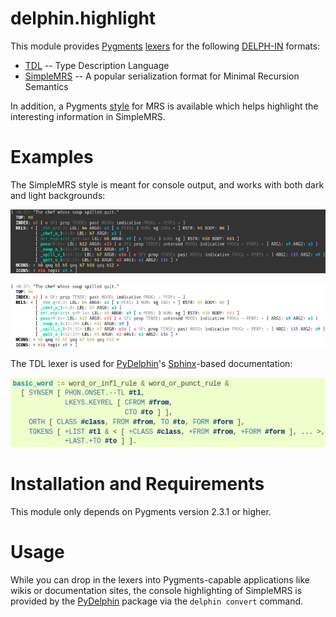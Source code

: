# delphin.highlight

This module provides [Pygments][] [lexers](http://pygments.org/lexers)
for the following [DELPH-IN][] formats:

* [TDL][] -- Type Description Language
* [SimpleMRS][] -- A popular serialization format for Minimal
  Recursion Semantics

In addition, a Pygments [style](http://pygments.org/docs/styles/) for
MRS is available which helps highlight the interesting information in
SimpleMRS.

# Examples

The SimpleMRS style is meant for console output, and works with both
dark and light backgrounds:

![SimpleMRS on a dark background](images/mrs-dark.png)

![SimpleMRS on a light background](images/mrs-light.png)

The TDL lexer is used for [PyDelphin][]'s [Sphinx][]-based documentation:

![TDL highlighting from PyDelphin's documentation](images/tdl.png)


# Installation and Requirements

This module only depends on Pygments version 2.3.1 or higher.

# Usage

While you can drop in the lexers into Pygments-capable applications
like wikis or documentation sites, the console highlighting of
SimpleMRS is provided by the [PyDelphin][] package via the `delphin
convert` command.


[DELPH-IN]: http://www.delph-in.net
[Pygments]: http://pygments.org
[PyDelphin]: https://github.com/delph-in/pydelphin
[SimpleMRS]: http://moin.delph-in.net/MrsRfc
[Sphinx]: http://www.sphinx-doc.org/
[TDL]: http://moin.delph-in.net/TdlRfc

